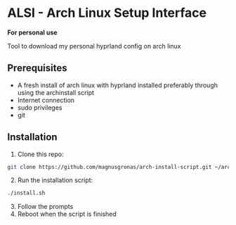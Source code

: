 # ALSI - Arch Linux Setup Interface

**For personal use**

Tool to download my personal hyprland config on arch linux

## Prerequisites

- A fresh install of arch linux with hyprland installed preferably through using the archinstall script
- Internet connection
- sudo privileges
- git

## Installation

1. Clone this repo:
```bash
git clone https://github.com/magnusgronas/arch-install-script.git ~/arch-install-script && cd ~/arch-install-script
```
2. Run the installation script:
```bash
./install.sh
```
3. Follow the prompts
4. Reboot when the script is finished
